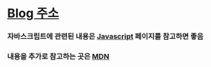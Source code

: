 # [Blog 주소](https://velog.io/@plu457)

### 자바스크립트에 관련된 내용은 [Javascript](https://github.com/Plu457/TIL/tree/main/Javascript) 페이지를 참고하면 좋음

### 내용을 추가로 참고하는 곳은 [MDN](https://developer.mozilla.org/ko/)
